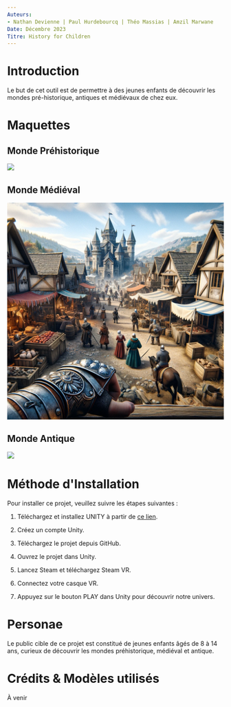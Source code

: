 ```yaml
---
Auteurs:
- Nathan Devienne | Paul Hurdebourcq | Théo Massias | Amzil Marwane
Date: Décembre 2023
Titre: History for Children
---
```


# Introduction

Le but de cet outil est de permettre à des jeunes enfants de découvrir
les mondes pré-historique, antiques et médiévaux de chez eux.

# Maquettes

## Monde Préhistorique

![](https://raw.githubusercontent.com/Akvir03/HistoryForChildren/main/Documentation/Maquette/Pré-histoire%201ere%20personne.png)

## Monde Médiéval

![](https://raw.githubusercontent.com/Akvir03/HistoryForChildren/main/Documentation/Maquette/Epoque%20médiévale.png)

## Monde Antique

![](https://raw.githubusercontent.com/Akvir03/HistoryForChildren/main/Documentation/Maquette/Antiquité.png)

# Méthode d'Installation

Pour installer ce projet, veuillez suivre les étapes suivantes :

1.  Téléchargez et installez UNITY à partir de [ce lien](https://public-cdn.cloud.unity3d.com/hub/prod/UnityHubSetup.exe).

2.  Créez un compte Unity.

3.  Téléchargez le projet depuis GitHub.

4.  Ouvrez le projet dans Unity.

5.  Lancez Steam et téléchargez Steam VR.

6.  Connectez votre casque VR.

7.  Appuyez sur le bouton PLAY dans Unity pour découvrir notre univers.

# Personae

Le public cible de ce projet est constitué de jeunes enfants âgés de 8 à
14 ans, curieux de découvrir les mondes préhistorique, médiéval et
antique.

# Crédits & Modèles utilisés

À venir
